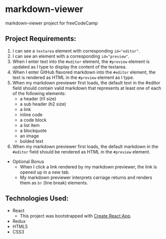 # markdown-viewer
markdown-viewer project for freeCodeCamp

## Project Requirements:
1. I can see a `textarea` element with corresponding `id="editor"`.
2. I can see an element with a corresponding `id="preview"`.
3. When I enter text into the `#editor` element, the `#preview` element is updated as I type to display the content of the textarea.
4. When I enter GitHub flavored markdown into the `#editor` element, the text is rendered as HTML in the `#preview` element as I type.
5. When my markdown previewer first loads, the default text in the #editor field should contain valid markdown that represents at least one of each of the following elements:
	* a header (h1 size)
	* a sub header (h2 size)
	* a link
	* inline code
	* a code block
	* a list item
	* a blockquote
	* an image
	* bolded text
6. When my markdown previewer first loads, the default markdown in the `#editor` field should be rendered as HTML in the `#preview` element.
* Optional Bonus
	* When I click a link rendered by my markdown previewer, the link is opened up in a new tab.
	* My markdown previewer interprets carriage returns and renders them as `br` (line break) elements.

## Technologies Used:
* React
	* This project was bootstrapped with [Create React App](https://github.com/facebook/create-react-app).
* Redux
* HTML5
* CSS3


